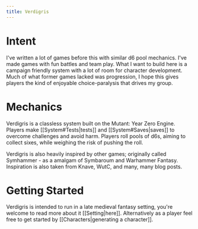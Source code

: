 ```yaml
---
title: Verdigris
---
```


# Intent
I've written a lot of games before this with similar d6 pool mechanics. I've made games with fun battles and team play. What I want to build here is a campaign friendly system with a lot of room for character development. Much of what former games lacked was progression, I hope this gives players the kind of enjoyable choice-paralysis that drives my group. 
# Mechanics
Verdigris is a classless system built on the Mutant: Year Zero Engine. Players make [[System#Tests|tests]] and [[System#Saves|saves]] to overcome challenges and avoid harm. Players roll pools of d6s, aiming to collect sixes, while weighing the risk of pushing the roll.

Verdigris is also heavily inspired by other games; originally called Symhammer - as a amalgam of Symbaroum and Warhammer Fantasy. Inspiration is also taken from Knave, WutC, and many, many blog posts.
# Getting Started
Verdigris is intended to run in a late medieval fantasy setting, you're welcome to read more about it [[Setting|here]]. Alternatively as a player feel free to get started by [[Characters|generating a character]]. 
